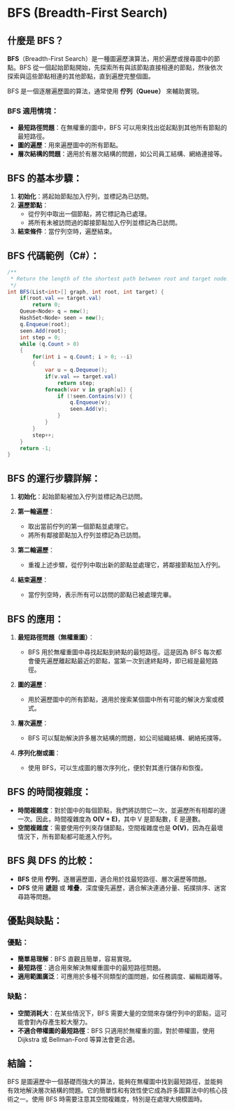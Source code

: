 # BFS (Breadth-First Search)

## 什麼是 BFS？

**BFS**（Breadth-First Search）是一種圖遍歷演算法，用於遍歷或搜尋圖中的節點。BFS 從一個起始節點開始，先探索所有與該節點直接相連的節點，然後依次探索與這些節點相連的其他節點，直到遍歷完整個圖。

BFS 是一個逐層遍歷圖的算法，通常使用 **佇列（Queue）** 來輔助實現。

### BFS 適用情境：
- **最短路徑問題**：在無權重的圖中，BFS 可以用來找出從起點到其他所有節點的最短路徑。
- **圖的遍歷**：用來遍歷圖中的所有節點。
- **層次結構的問題**：適用於有層次結構的問題，如公司員工結構、網絡連接等。

## BFS 的基本步驟：
1. **初始化**：將起始節點加入佇列，並標記為已訪問。
2. **遍歷節點**：
   - 從佇列中取出一個節點，將它標記為已處理。
   - 將所有未被訪問過的鄰接節點加入佇列並標記為已訪問。
3. **結束條件**：當佇列空時，遍歷結束。

## BFS 代碼範例（C#）：

```csharp
/**
 * Return the length of the shortest path between root and target node.
 */
int BFS(List<int>[] graph, int root, int target) {
    if(root.val == target.val)
        return 0;
    Queue<Node> q = new();
    HashSet<Node> seen = new();
    q.Enqueue(root);
    seen.Add(root);
    int step = 0;
    while (q.Count > 0)
    {
        for(int i = q.Count; i > 0; --i)
        {
            var u = q.Dequeue();
            if(v.val == target.val)
                return step;
            foreach(var v in graph[u]) {
                if (!seen.Contains(v)) {
                    q.Enqueue(v);
                    seen.Add(v);
                }  
            }
        }
        step++;
    }
    return -1;
}
```

## BFS 的運行步驟詳解：

1. **初始化**：起始節點被加入佇列並標記為已訪問。

2. **第一輪遍歷**：
   - 取出當前佇列的第一個節點並處理它。
   - 將所有鄰接節點加入佇列並標記為已訪問。

3. **第二輪遍歷**：
   - 重複上述步驟，從佇列中取出新的節點並處理它，將鄰接節點加入佇列。

4. **結束遍歷**：
   - 當佇列空時，表示所有可以訪問的節點已被處理完畢。

## BFS 的應用：

1. **最短路徑問題（無權重圖）**：
   - BFS 用於無權重圖中尋找起點到終點的最短路徑。這是因為 BFS 每次都會優先遍歷離起點最近的節點，當第一次到達終點時，即已經是最短路徑。

2. **圖的遍歷**：
   - 用於遍歷圖中的所有節點，適用於搜索某個圖中所有可能的解決方案或模式。

3. **層次遍歷**：
   - BFS 可以幫助解決許多層次結構的問題，如公司組織結構、網絡拓撲等。

4. **序列化樹或圖**：
   - 使用 BFS，可以生成圖的層次序列化，便於對其進行儲存和恢復。

## BFS 的時間複雜度：
- **時間複雜度**：對於圖中的每個節點，我們將訪問它一次，並遍歷所有相鄰的邊一次。因此，時間複雜度為 **O(V + E)**，其中 V 是節點數，E 是邊數。
- **空間複雜度**：需要使用佇列來存儲節點，空間複雜度也是 **O(V)**，因為在最壞情況下，所有節點都可能進入佇列。

## BFS 與 DFS 的比較：
- **BFS** 使用 **佇列**，逐層遍歷圖，適合用於找最短路徑、層次遍歷等問題。
- **DFS** 使用 **遞迴** 或 **堆疊**，深度優先遍歷，適合解決連通分量、拓撲排序、迷宮尋路等問題。

## 優點與缺點：

### 優點：
- **簡單易理解**：BFS 直觀且簡單，容易實現。
- **最短路徑**：適合用來解決無權重圖中的最短路徑問題。
- **適用範圍廣泛**：可應用於多種不同類型的圖問題，如任務調度、編輯距離等。

### 缺點：
- **空間消耗大**：在某些情況下，BFS 需要大量的空間來存儲佇列中的節點，這可能會對內存產生較大壓力。
- **不適合帶權圖的最短路徑**：BFS 只適用於無權重的圖，對於帶權圖，使用 Dijkstra 或 Bellman-Ford 等算法會更合適。

## 結論：
BFS 是圖遍歷中一個基礎而強大的算法，能夠在無權圖中找到最短路徑，並能夠有效地解決層次結構的問題。它的簡單性和有效性使它成為許多圖算法中的核心技術之一。使用 BFS 時需要注意其空間複雜度，特別是在處理大規模圖時。

